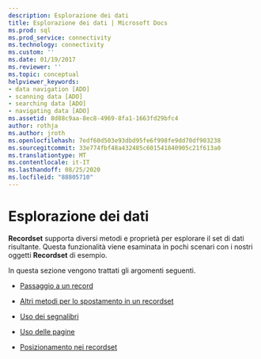 ```yaml
---
description: Esplorazione dei dati
title: Esplorazione dei dati | Microsoft Docs
ms.prod: sql
ms.prod_service: connectivity
ms.technology: connectivity
ms.custom: ''
ms.date: 01/19/2017
ms.reviewer: ''
ms.topic: conceptual
helpviewer_keywords:
- data navigation [ADO]
- scanning data [ADO]
- searching data [ADO]
- navigating data [ADO]
ms.assetid: 8d88c9aa-8ec8-4969-8fa1-1663fd29bfc4
author: rothja
ms.author: jroth
ms.openlocfilehash: 7edf60d503e93dbd95fe6f998fe9dd70df903238
ms.sourcegitcommit: 33e774fbf48a432485c601541840905c21f613a0
ms.translationtype: MT
ms.contentlocale: it-IT
ms.lasthandoff: 08/25/2020
ms.locfileid: "88805710"
---
```

# <a name="navigating-through-data"></a>Esplorazione dei dati
**Recordset** supporta diversi metodi e proprietà per esplorare il set di dati risultante. Questa funzionalità viene esaminata in pochi scenari con i nostri oggetti **Recordset** di esempio.  
  
 In questa sezione vengono trattati gli argomenti seguenti.  
  
-   [Passaggio a un record](./jumping-to-a-record.md)  
  
-   [Altri metodi per lo spostamento in un recordset](./more-ways-to-move-in-a-recordset.md)  
  
-   [Uso dei segnalibri](./using-bookmarks.md)  
  
-   [Uso delle pagine](./using-pages.md)  
  
-   [Posizionamento nei recordset](./recordset-positioning.md)